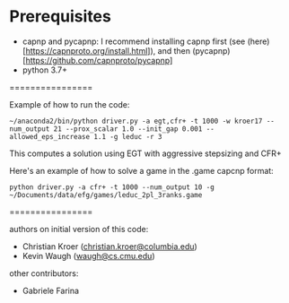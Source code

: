 
# Prerequisites

- capnp and pycapnp: I recommend installing capnp first (see (here)[https://capnproto.org/install.html]), and then (pycapnp)[https://github.com/capnproto/pycapnp]
- python 3.7+

================

Example of how to run the code:

`~/anaconda2/bin/python driver.py -a egt,cfr+ -t 1000 -w kroer17 --num_output 21 --prox_scalar 1.0 --init_gap 0.001 --allowed_eps_increase 1.1 -g leduc -r 3`

This computes a  solution using EGT with aggressive stepsizing and CFR+

Here's an example of how to solve a game in the .game capcnp format:

`python driver.py -a cfr+ -t 1000 --num_output 10 -g ~/Documents/data/efg/games/leduc_2pl_3ranks.game`

================

authors on initial version of this code:
 - Christian Kroer (christian.kroer@columbia.edu)
 - Kevin Waugh (waugh@cs.cmu.edu)

other contributors:
- Gabriele Farina
